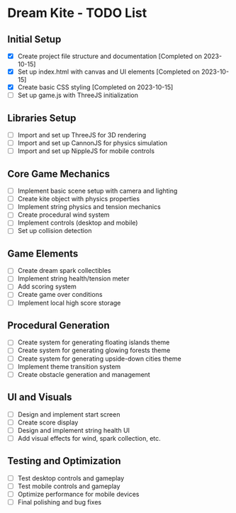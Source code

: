 # Dream Kite - TODO List

## Initial Setup
- [x] Create project file structure and documentation [Completed on 2023-10-15]
- [x] Set up index.html with canvas and UI elements [Completed on 2023-10-15]
- [x] Create basic CSS styling [Completed on 2023-10-15]
- [ ] Set up game.js with ThreeJS initialization

## Libraries Setup
- [ ] Import and set up ThreeJS for 3D rendering
- [ ] Import and set up CannonJS for physics simulation
- [ ] Import and set up NippleJS for mobile controls

## Core Game Mechanics
- [ ] Implement basic scene setup with camera and lighting
- [ ] Create kite object with physics properties
- [ ] Implement string physics and tension mechanics
- [ ] Create procedural wind system
- [ ] Implement controls (desktop and mobile)
- [ ] Set up collision detection

## Game Elements
- [ ] Create dream spark collectibles
- [ ] Implement string health/tension meter
- [ ] Add scoring system
- [ ] Create game over conditions
- [ ] Implement local high score storage

## Procedural Generation
- [ ] Create system for generating floating islands theme
- [ ] Create system for generating glowing forests theme
- [ ] Create system for generating upside-down cities theme
- [ ] Implement theme transition system
- [ ] Create obstacle generation and management

## UI and Visuals
- [ ] Design and implement start screen
- [ ] Create score display
- [ ] Design and implement string health UI
- [ ] Add visual effects for wind, spark collection, etc.

## Testing and Optimization
- [ ] Test desktop controls and gameplay
- [ ] Test mobile controls and gameplay
- [ ] Optimize performance for mobile devices
- [ ] Final polishing and bug fixes 